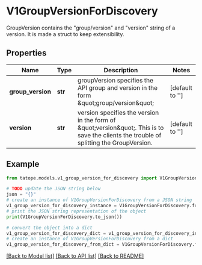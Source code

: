 # V1GroupVersionForDiscovery

GroupVersion contains the \"group/version\" and \"version\" string of a version. It is made a struct to keep extensibility.

## Properties

Name | Type | Description | Notes
------------ | ------------- | ------------- | -------------
**group_version** | **str** | groupVersion specifies the API group and version in the form \&quot;group/version\&quot; | [default to '']
**version** | **str** | version specifies the version in the form of \&quot;version\&quot;. This is to save the clients the trouble of splitting the GroupVersion. | [default to '']

## Example

```python
from tatope.models.v1_group_version_for_discovery import V1GroupVersionForDiscovery

# TODO update the JSON string below
json = "{}"
# create an instance of V1GroupVersionForDiscovery from a JSON string
v1_group_version_for_discovery_instance = V1GroupVersionForDiscovery.from_json(json)
# print the JSON string representation of the object
print(V1GroupVersionForDiscovery.to_json())

# convert the object into a dict
v1_group_version_for_discovery_dict = v1_group_version_for_discovery_instance.to_dict()
# create an instance of V1GroupVersionForDiscovery from a dict
v1_group_version_for_discovery_from_dict = V1GroupVersionForDiscovery.from_dict(v1_group_version_for_discovery_dict)
```
[[Back to Model list]](../README.md#documentation-for-models) [[Back to API list]](../README.md#documentation-for-api-endpoints) [[Back to README]](../README.md)



